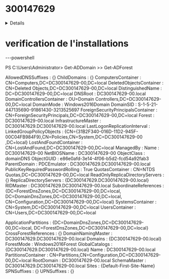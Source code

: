 # 300147629

<details>


---powershell
Success Restart Needed Exit Code      Feature Result
------- -------------- ---------      --------------
True    No             Success        {Active Directory Domain Services, Group P...

</details>


# verification de l'installations

---powershell

PS C:\Users\Administrator> Get-ADDomain                                                                                 >> Get-ADForest                                                                                                         

AllowedDNSSuffixes                 : {}
ChildDomains                       : {}
ComputersContainer                 : CN=Computers,DC=DC300147629-00,DC=local
DeletedObjectsContainer            : CN=Deleted Objects,DC=DC300147629-00,DC=local
DistinguishedName                  : DC=DC300147629-00,DC=local
DNSRoot                            : DC300147629-00.local
DomainControllersContainer         : OU=Domain Controllers,DC=DC300147629-00,DC=local
DomainMode                         : Windows2016Domain
DomainSID                          : S-1-5-21-447135690-91861430-3213525697
ForeignSecurityPrincipalsContainer : CN=ForeignSecurityPrincipals,DC=DC300147629-00,DC=local
Forest                             : DC300147629-00.local
InfrastructureMaster               : DC300147629.DC300147629-00.local
LastLogonReplicationInterval       :
LinkedGroupPolicyObjects           : {CN={31B2F340-016D-11D2-945F-00C04FB984F9},CN=Policies,CN=System,DC=DC300147629-00
                                     ,DC=local}
LostAndFoundContainer              : CN=LostAndFound,DC=DC300147629-00,DC=local
ManagedBy                          :
Name                               : DC300147629-00
NetBIOSName                        : DC300147629-00
ObjectClass                        : domainDNS
ObjectGUID                         : e86e0afd-3e14-4f06-b5d2-fcd54a92fab3
ParentDomain                       :
PDCEmulator                        : DC300147629.DC300147629-00.local
PublicKeyRequiredPasswordRolling   : True
QuotasContainer                    : CN=NTDS Quotas,DC=DC300147629-00,DC=local
ReadOnlyReplicaDirectoryServers    : {}
ReplicaDirectoryServers            : {DC300147629.DC300147629-00.local}
RIDMaster                          : DC300147629.DC300147629-00.local
SubordinateReferences              : {DC=ForestDnsZones,DC=DC300147629-00,DC=local,
                                     DC=DomainDnsZones,DC=DC300147629-00,DC=local,
                                     CN=Configuration,DC=DC300147629-00,DC=local}
SystemsContainer                   : CN=System,DC=DC300147629-00,DC=local
UsersContainer                     : CN=Users,DC=DC300147629-00,DC=local

ApplicationPartitions : {DC=DomainDnsZones,DC=DC300147629-00,DC=local, DC=ForestDnsZones,DC=DC300147629-00,DC=local}
CrossForestReferences : {}
DomainNamingMaster    : DC300147629.DC300147629-00.local
Domains               : {DC300147629-00.local}
ForestMode            : Windows2016Forest
GlobalCatalogs        : {DC300147629.DC300147629-00.local}
Name                  : DC300147629-00.local
PartitionsContainer   : CN=Partitions,CN=Configuration,DC=DC300147629-00,DC=local
RootDomain            : DC300147629-00.local
SchemaMaster          : DC300147629.DC300147629-00.local
Sites                 : {Default-First-Site-Name}
SPNSuffixes           : {}
UPNSuffixes           : {}
